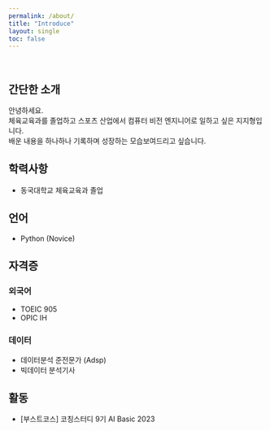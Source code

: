 ```yaml
---
permalink: /about/
title: "Introduce"
layout: single
toc: false
---
```

<br>

## 간단한 소개
안녕하세요.  
체육교육과를 졸업하고 스포츠 산업에서 컴퓨터 비전 엔지니어로 일하고 싶은 지지형입니다.  
배운 내용을 하나하나 기록하며 성장하는 모습보여드리고 싶습니다.

## 학력사항
- 동국대학교 체육교육과 졸업

## 언어
- Python (Novice)

## 자격증
### 외국어
- TOEIC 905
- OPIC  IH

### 데이터
- 데이터분석 준전문가 (Adsp)
- 빅데이터 분석기사

## 활동
- [부스트코스] 코칭스터디 9기 AI Basic 2023